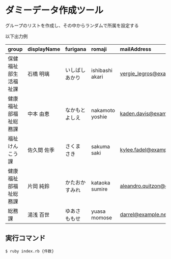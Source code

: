 # ダミーデータ作成ツール
グループのリストを作成し、その中からランダムで所属を設定する

以下出力例

|group|displayName|furigana|romaji|mailAddress|
|:--|:--|:--|:--|:--|
|保健福祉部生活福祉課|石橋 明璃|いしばし あかり|ishibashi akari|vergie_legros@example.org|
|健康福祉部福祉総務課|中本 由恵|なかもと よしえ|nakamoto yoshie|kaden.davis@example.com|
|福祉けんこう課|佐久間 佐季|さくま さき|sakuma saki|kylee.fadel@example.net|
|健康福祉部福祉総務課|片岡 純鈴|かたおか すみれ|kataoka sumire|aleandro.quitzon@example.com|
|総務課|湯浅 百世|ゆあさ ももせ|yuasa momose|darrel@example.net|

## 実行コマンド
```
$ ruby index.rb {件数}
```
